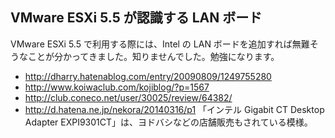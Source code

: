 ## VMware ESXi  5.5 が認識する LAN ボード

VMware ESXi 5.5 で利用する際には、Intel の LAN ボードを追加すれば無難そうなことが分かってきました。知りませんでした。勉強になります。

* http://dharry.hatenablog.com/entry/20090809/1249755280
* http://www.koiwaclub.com/kojiblog/?p=1567
* http://club.coneco.net/user/30025/review/64382/
* http://d.hatena.ne.jp/nekora/20140316/p1
「インテル Gigabit CT Desktop Adapter EXPI9301CT」は、ヨドバシなどの店舗販売もされている模様。

